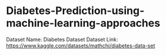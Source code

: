 # Diabetes-Prediction-using-machine-learning-approaches

Dataset Name: Diabetes Dataset
Dataset Link: https://www.kaggle.com/datasets/mathchi/diabetes-data-set
